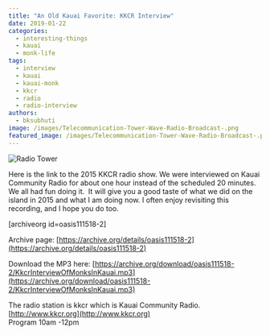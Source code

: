 ```yaml
---
title: "An Old Kauai Favorite: KKCR Interview"
date: 2019-01-22
categories: 
  - interesting-things
  - kauai
  - monk-life
tags: 
  - interview
  - kauai
  - kauai-monk
  - kkcr
  - radio
  - radio-interview
authors: 
  - bksubhuti
image: /images/Telecommunication-Tower-Wave-Radio-Broadcast-.png
featured_image: /images/Telecommunication-Tower-Wave-Radio-Broadcast-.png
---
```


![Radio Tower ](/images/Telecommunication-Tower-Wave-Radio-Broadcast--273x300.png)

Here is the link to the 2015 KKCR radio show. We were interviewed on Kauai Community Radio for about one hour instead of the scheduled 20 minutes. We all had fun doing it.  It will give you a good taste of what we did on the island in 2015 and what I am doing now. I often enjoy revisiting this recording, and I hope you do too.

\[archiveorg id=oasis111518-2\]

Archive page: [https://archive.org/details/oasis111518-2](https://archive.org/details/oasis111518-2)

Download the MP3 here: [https://archive.org/download/oasis111518-2/KkcrInterviewOfMonksInKauai.mp3](https://archive.org/download/oasis111518-2/KkcrInterviewOfMonksInKauai.mp3)

The radio station is kkcr which is Kauai Community Radio.  
[http://www.kkcr.org](http://www.kkcr.org)  
Program 10am -12pm